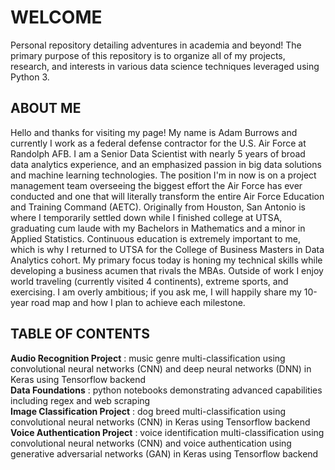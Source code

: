 # WELCOME
Personal repository detailing adventures in academia and beyond! The primary purpose of this repository is to organize all of my projects, research, and interests in various data science techniques leveraged using Python 3. 

## ABOUT ME
Hello and thanks for visiting my page! My name is Adam Burrows and currently I work as a federal defense contractor for the U.S. Air Force at Randolph AFB. I am a Senior Data Scientist with nearly 5 years of broad data analytics experience, and an emphasized passion in big data solutions and machine learning technologies. The position I'm in now is on a project management team overseeing the biggest effort the Air Force has ever conducted and one that will literally transform the entire Air Force Education and Training Command (AETC). Originally from Houston, San Antonio is where I temporarily settled down while I finished college at UTSA, graduating cum laude with my Bachelors in Mathematics and a minor in Applied Statistics. Continuous education is extremely important to me, which is why I returned to UTSA for the College of Business Masters in Data Analytics cohort. My primary focus today is honing my technical skills while developing a business acumen that rivals the MBAs. Outside of work I enjoy world traveling (currently visited 4 continents), extreme sports, and exercising. I am overly ambitious; if you ask me, I will happily share my 10-year road map and how I plan to achieve each milestone.

## TABLE OF CONTENTS
**Audio Recognition Project** : music genre multi-classification using convolutional neural networks (CNN) and deep neural networks (DNN) in Keras using Tensorflow backend </br>
**Data Foundations** : python notebooks demonstrating advanced capabilities including regex and web scraping </br>
**Image Classification Project** : dog breed multi-classification using convolutional neural networks (CNN) in Keras using Tensorflow backend </br>
**Voice Authentication Project** : voice identification multi-classification using convolutional neural networks (CNN) and voice authentication using generative adversarial networks (GAN) in Keras using Tensorflow backend </br>

